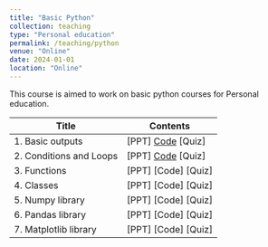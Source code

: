 ```yaml
---
title: "Basic Python"
collection: teaching
type: "Personal education"
permalink: /teaching/python
venue: "Online"
date: 2024-01-01
location: "Online"
---
```


This course is aimed to work on basic python courses for Personal education.

|Title|Contents|
|---------|----------|
|1. Basic outputs|[PPT]   [Code](https://colab.research.google.com/drive/153ZhMnJuPusNRu_NRwNSyEHqEOGqvPOS#scrollTo=jlNvXwfe0aWl)   [Quiz]|
|2. Conditions and Loops|[PPT]   [Code](https://colab.research.google.com/drive/1oXE2UY-PQcEsHrniGZzwJZrWWSCxc7cR#scrollTo=qDaxay3aThmj)   [Quiz]|
|3. Functions|[PPT]   [Code]   [Quiz]|
|4. Classes|[PPT]   [Code]   [Quiz]|
|5. Numpy library|[PPT]   [Code]   [Quiz]|
|6. Pandas library|[PPT]   [Code]   [Quiz]|
|7. Matplotlib library|[PPT]   [Code]   [Quiz]|
